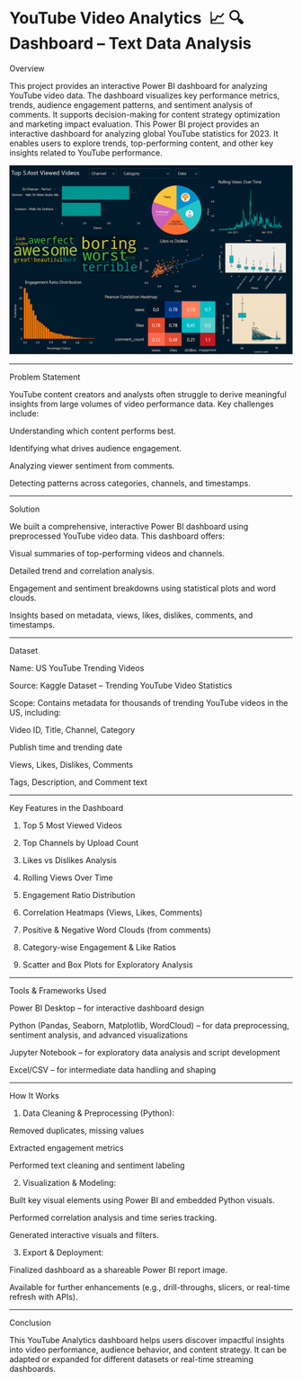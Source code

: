 # YouTube Video Analytics  📈 🔍 Dashboard – Text Data Analysis

Overview

This project provides an interactive Power BI dashboard for analyzing YouTube video data. The dashboard visualizes key performance metrics, trends, audience engagement patterns, and sentiment analysis of comments. It supports decision-making for content strategy optimization and marketing impact evaluation.
This Power BI project provides an interactive dashboard for analyzing global YouTube statistics for 2023. It enables users to explore trends, top-performing content, and other key insights related to YouTube performance. 
  
 ![Dashboard Screenshot](https://github.com/vishal3432/Text-Data-Analysis/blob/b008b4f743d93289818742aeb9dd235946df722c/Youtube%20_Analysis_Dashboard.png)
  

---

Problem Statement

YouTube content creators and analysts often struggle to derive meaningful insights from large volumes of video performance data. Key challenges include:

Understanding which content performs best.

Identifying what drives audience engagement.

Analyzing viewer sentiment from comments.

Detecting patterns across categories, channels, and timestamps.



---

Solution

We built a comprehensive, interactive Power BI dashboard using preprocessed YouTube video data. This dashboard offers:

Visual summaries of top-performing videos and channels.

Detailed trend and correlation analysis.

Engagement and sentiment breakdowns using statistical plots and word clouds.

Insights based on metadata, views, likes, dislikes, comments, and timestamps.



---

Dataset

Name: US YouTube Trending Videos

Source: Kaggle Dataset – Trending YouTube Video Statistics

Scope: Contains metadata for thousands of trending YouTube videos in the US, including:

Video ID, Title, Channel, Category

Publish time and trending date

Views, Likes, Dislikes, Comments

Tags, Description, and Comment text




---

Key Features in the Dashboard

1. Top 5 Most Viewed Videos


2. Top Channels by Upload Count


3. Likes vs Dislikes Analysis


4. Rolling Views Over Time


5. Engagement Ratio Distribution


6. Correlation Heatmaps (Views, Likes, Comments)


7. Positive & Negative Word Clouds (from comments)


8. Category-wise Engagement & Like Ratios


9. Scatter and Box Plots for Exploratory Analysis




---

Tools & Frameworks Used

Power BI Desktop – for interactive dashboard design

Python (Pandas, Seaborn, Matplotlib, WordCloud) – for data preprocessing, sentiment analysis, and advanced visualizations

Jupyter Notebook – for exploratory data analysis and script development

Excel/CSV – for intermediate data handling and shaping



---

How It Works

1. Data Cleaning & Preprocessing (Python):

Removed duplicates, missing values

Extracted engagement metrics

Performed text cleaning and sentiment labeling



2. Visualization & Modeling:

Built key visual elements using Power BI and embedded Python visuals.

Performed correlation analysis and time series tracking.

Generated interactive visuals and filters.



3. Export & Deployment:

Finalized dashboard as a shareable Power BI report image.

Available for further enhancements (e.g., drill-throughs, slicers, or real-time refresh with APIs).





---

Conclusion

This YouTube Analytics dashboard helps users discover impactful insights into video performance, audience behavior, and content strategy. It can be adapted or expanded for different datasets or real-time streaming dashboards.


